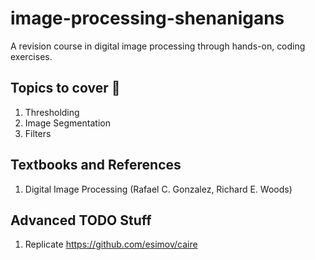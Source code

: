 # image-processing-shenanigans

A revision course in digital image processing through hands-on, coding exercises.

## Topics to cover :construction:

 1. Thresholding
 2. Image Segmentation
 3. Filters
  

## Textbooks and References

 1. Digital Image Processing (Rafael C. Gonzalez, Richard E. Woods)
 
## Advanced TODO Stuff

 1. Replicate https://github.com/esimov/caire
